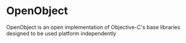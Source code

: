 OpenObject
==========

OpenObject is an open implementation of Objective-C's base libraries designed to be used platform independently
